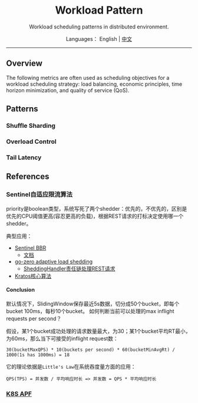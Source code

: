 <h1 align="center">Workload Pattern</h1>

<div align="center">

Workload scheduling patterns in distributed environment.

</div>

<div align="center">

Languages： English | [中文](README.zh-cn.md)
</div>

----

## Overview

The following metrics are often used as scheduling objectives for a workload scheduling strategy: load balancing, economic principles, time horizon minimization, and quality of service (QoS).

## Patterns

### Shuffle Sharding

### Overload Control

### Tail Latency

## References

### Sentinel自适应限流算法

priority是boolean类型，系统写死了两个shedder：优先的，不优先的，区别是优先的CPU阈值更高(容忍更高的负载)，根据REST请求的打标决定使用哪一个shedder。

典型应用：
- [Sentinel BBR](https://github.com/alibaba/Sentinel/blob/a524ab3bb3364818e292e1255480d20845e77c89/sentinel-core/src/main/java/com/alibaba/csp/sentinel/slots/system/SystemRuleManager.java#L290)
   - [文档](https://github.com/alibaba/Sentinel/wiki/%E7%B3%BB%E7%BB%9F%E8%87%AA%E9%80%82%E5%BA%94%E9%99%90%E6%B5%81)
- [go-zero adaptive load shedding](https://github.com/zeromicro/go-zero/blob/9a671f6059791206b20cd3f1fa1f437c87b7b8ea/core/load/adaptiveshedder.go#L119)
   - [SheddingHandler责任链处理REST请求](https://github.com/zeromicro/go-zero/blob/master/rest/handler/sheddinghandler.go)
- [Kratos核心算法](https://github.com/go-kratos/aegis/blob/99110a3f05f44234f21d65f79be71d1e2706937d/ratelimit/bbr/bbr.go#L120)

#### Conclusion

默认情况下，SlidingWindow保存最近5s数据，切分成50个bucket，即每个bucket 100ms，每秒10个bucket。
如何判断当前可以处理的max inflight requests per second？

假设，某1个bucket成功处理的请求数量最大，为30；某1个bucket平均RT最小，为60ms，那么当下可接受的inflight request数：
```
30(bucketMaxQPS) * 10(buckets per second) * 60(bucketMinAvgRt) / 1000(1s has 1000ms) = 18
```

它的理论依据是`Little's Law`在系统吞度量方面的应用：
```
QPS(TPS) = 并发数 / 平均响应时长 => 并发数 = QPS * 平均响应时长
```

### [K8S APF](https://github.com/kubernetes/enhancements/blob/master/keps/sig-api-machinery/1040-priority-and-fairness/README.md)
